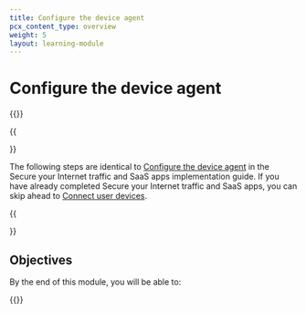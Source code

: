 ```yaml
---
title: Configure the device agent
pcx_content_type: overview
weight: 5
layout: learning-module
---
```


# Configure the device agent

{{<render file="zero-trust/_configure-device-agent-description.md">}}

{{<Aside type="note">}}

The following steps are identical to [Configure the device agent](/learning-paths/secure-internet-traffic/configure-device-agent/) in the Secure your Internet traffic and SaaS apps implementation guide. If you have already completed Secure your Internet traffic and SaaS apps, you can skip ahead to [Connect user devices](/learning-paths/replace-vpn/connect-devices/).

{{</Aside>}}

## Objectives

By the end of this module, you will be able to:

{{<render file="zero-trust/_configure-device-agent-objectives.md">}}
